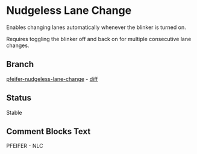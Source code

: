 # Nudgeless Lane Change
Enables changing lanes automatically whenever the blinker is turned on.

Requires toggling the blinker off and back on for multiple consecutive lane changes.

## Branch
[pfeifer-nudgeless-lane-change](https://github.com/pfeiferj/openpilot/tree/pfeifer-nudgeless-lane-change)
\-
[diff](https://github.com/commaai/openpilot/compare/master...pfeiferj:openpilot:pfeifer-nudgeless-lane-change)

## Status
Stable

## Comment Blocks Text
PFEIFER - NLC
